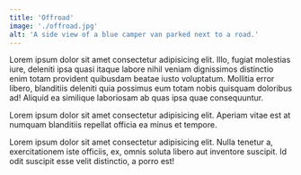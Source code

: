 ```yaml
---
title: 'Offroad'
image: './offroad.jpg'
alt: 'A side view of a blue camper van parked next to a road.'
---
```


Lorem ipsum dolor sit amet consectetur adipisicing elit. Illo, fugiat molestias iure, deleniti ipsa quasi itaque labore nihil veniam dignissimos distinctio enim totam provident quibusdam beatae iusto voluptatum. Mollitia error libero, blanditiis deleniti quia possimus eum totam nobis quisquam doloribus ad! Aliquid ea similique laboriosam ab quas ipsa quae consequuntur.

Lorem ipsum dolor sit amet consectetur adipisicing elit. Aperiam vitae est at numquam blanditiis repellat officia ea minus et tempore.

Lorem ipsum dolor sit amet consectetur adipisicing elit. Nulla tenetur a, exercitationem iste officiis, ex, omnis soluta libero aut inventore suscipit. Id odit suscipit esse velit distinctio, a porro est!